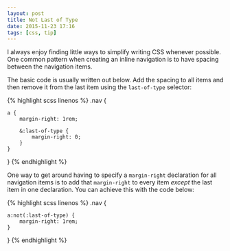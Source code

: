 ```yaml
---
layout: post
title: Not Last of Type
date: 2015-11-23 17:16
tags: [css, tip]
---
```

I always enjoy finding little ways to simplify writing CSS whenever possible. One common pattern when creating an inline navigation is to have spacing between the navigation items.

The basic code is usually written out below. Add the spacing to all items and then remove it from the last item using the `last-of-type` selector:

{% highlight scss linenos %}
.nav {

    a {
        margin-right: 1rem;

        &:last-of-type {
            margin-right: 0;
        }
    }
}
{% endhighlight %}

One way to get around having to specify a `margin-right` declaration for all navigation items is to add that `margin-right` to every item *except* the last item in one declaration. You can achieve this with the code below:

{% highlight scss linenos %}
.nav {

    a:not(:last-of-type) {
        margin-right: 1rem;
    }
}
{% endhighlight %}
